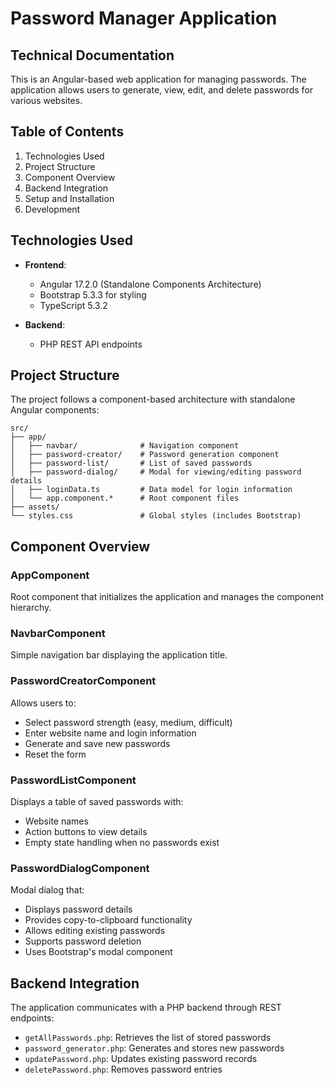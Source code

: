 # Password Manager Application

## Technical Documentation

This is an Angular-based web application for managing passwords. The application allows users to generate, view, edit, and delete passwords for various websites.

## Table of Contents

1. Technologies Used
2. Project Structure
3. Component Overview
4. Backend Integration
5. Setup and Installation
6. Development

## Technologies Used

- **Frontend**:
  - Angular 17.2.0 (Standalone Components Architecture)
  - Bootstrap 5.3.3 for styling
  - TypeScript 5.3.2

- **Backend**:
  - PHP REST API endpoints

## Project Structure

The project follows a component-based architecture with standalone Angular components:

```
src/
├── app/
│   ├── navbar/              # Navigation component
│   ├── password-creator/    # Password generation component
│   ├── password-list/       # List of saved passwords
│   ├── password-dialog/     # Modal for viewing/editing password details
│   ├── loginData.ts         # Data model for login information
│   └── app.component.*      # Root component files
├── assets/
└── styles.css               # Global styles (includes Bootstrap)
```

## Component Overview

### AppComponent

Root component that initializes the application and manages the component hierarchy.

### NavbarComponent

Simple navigation bar displaying the application title.

### PasswordCreatorComponent

Allows users to:
- Select password strength (easy, medium, difficult)
- Enter website name and login information
- Generate and save new passwords
- Reset the form

### PasswordListComponent

Displays a table of saved passwords with:
- Website names
- Action buttons to view details
- Empty state handling when no passwords exist

### PasswordDialogComponent

Modal dialog that:
- Displays password details
- Provides copy-to-clipboard functionality
- Allows editing existing passwords
- Supports password deletion
- Uses Bootstrap's modal component

## Backend Integration

The application communicates with a PHP backend through REST endpoints:

- `getAllPasswords.php`: Retrieves the list of stored passwords
- `password_generator.php`: Generates and stores new passwords
- `updatePassword.php`: Updates existing password records
- `deletePassword.php`: Removes password entries
